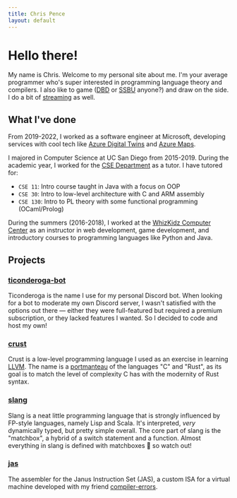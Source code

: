 ```yaml
---
title: Chris Pence
layout: default
---
```


<base target="_blank">

# Hello there!

My name is Chris. Welcome to my personal site about me. I'm your average programmer who's super interested in programming language theory and compilers. I also like to game ([DBD](https://en.wikipedia.org/wiki/Dead_by_Daylight) or [SSBU](https://en.wikipedia.org/wiki/Super_Smash_Bros._Ultimate) anyone?) and draw on the side. I do a bit of [streaming](https://www.twitch.tv/pencels) as well.

## What I've done

From 2019-2022, I worked as a software engineer at Microsoft, developing services with cool tech like [Azure Digital Twins](https://docs.microsoft.com/en-us/azure/digital-twins/overview) and [Azure Maps](https://docs.microsoft.com/en-us/azure/azure-maps/about-azure-maps).

I majored in Computer Science at UC San Diego from 2015-2019. During the academic year, I worked for the [CSE Department](https://cse.ucsd.edu/) as a tutor. I have tutored for:

- `CSE 11`: Intro course taught in Java with a focus on OOP
- `CSE 30`: Intro to low-level architecture with C and ARM assembly
- `CSE 130`: Intro to PL theory with some functional programming (OCaml/Prolog)

During the summers (2016-2018), I worked at the [WhizKidz Computer Center](https://whizkidzcc.com/) as an instructor in web development, game development, and introductory courses to programming languages like Python and Java.

## Projects

### [ticonderoga-bot](https://github.com/pencels-stationery-shop/ticonderoga)

Ticonderoga is the name I use for my personal Discord bot. When looking for a bot to moderate my own Discord server, I wasn't satisfied with the options out there &mdash; either they were full-featured but required a premium subscription, or they lacked features I wanted. So I decided to code and host my own!

### [crust](https://github.com/pencels/crust)

Crust is a low-level programming language I used as an exercise in learning [LLVM](https://llvm.org/). The name is a [portmanteau](https://en.wiktionary.org/wiki/portmanteau#Etymology_2) of the languages "C" and "Rust", as its goal is to match the level of complexity C has with the modernity of Rust syntax.

### [slang](https://github.com/pencels/rslang)

Slang is a neat little programming language that is strongly influenced by FP-style languages, namely Lisp and Scala. It's interpreted, _very_ dynamically typed, but pretty simple overall. The core part of slang is the "matchbox", a hybrid of a switch statement and a function. Almost everything in slang is defined with matchboxes 🙂 so watch out!

### [jas](https://github.com/janus-cpu/janus-jas)

The assembler for the Janus Instruction Set (JAS), a custom ISA for a virtual machine developed with my friend [compiler-errors](https://github.com/compiler-errors/).
